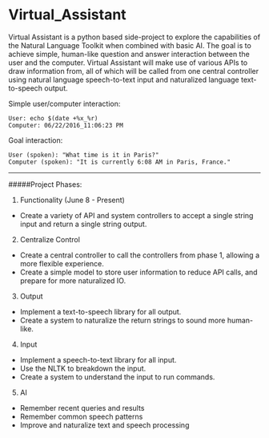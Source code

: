 # Virtual_Assistant

Virtual Assistant is a python based side-project to explore the capabilities of the Natural Language Toolkit when combined with basic AI. The goal is to achieve simple, human-like question and answer interaction between the user and the computer. Virtual Assistant will make use of various APIs to draw information from, all of which will be called from one central controller using natural language speech-to-text input and naturalized language text-to-speech output. 

Simple user/computer interaction: 
```
User: echo $(date +%x_%r)
Computer: 06/22/2016_11:06:23 PM
```
Goal interaction:
```
User (spoken): "What time is it in Paris?"
Computer (spoken): "It is currently 6:08 AM in Paris, France."
```
---
#####Project Phases:
1. Functionality (June 8 - Present)
  * Create a variety of API and system controllers to accept a single string input and return a single string output.
2. Centralize Control
  * Create a central controller to call the controllers from phase 1, allowing a more flexible experience.
  * Create a simple model to store user information to reduce API calls, and prepare for more naturalized IO.
3. Output
  * Implement a text-to-speech library for all output.
  * Create a system to naturalize the return strings to sound more human-like.
4. Input
  * Implement a speech-to-text library for all input.
  * Use the NLTK to breakdown the input.
  * Create a system to understand the input to run commands.
5. AI
  * Remember recent queries and results
  * Remember common speech patterns
  * Improve and naturalize text and speech processing
